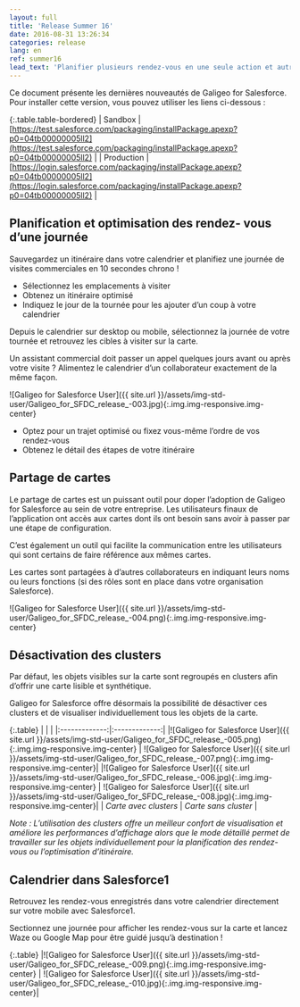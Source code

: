 ```yaml
---
layout: full
title: 'Release Summer 16'
date: 2016-08-31 13:26:34
categories: release
lang: en
ref: summer16
lead_text: 'Planifier plusieurs rendez-vous en une seule action et autres améliorations. Available now!'
---
```


Ce document présente les dernières nouveautés de Galigeo for Salesforce. Pour installer cette version, vous pouvez utiliser les liens ci-dessous :

{:.table.table-bordered}
| Sandbox  | [https://test.salesforce.com/packaging/installPackage.apexp?p0=04tb00000005ll2](https://test.salesforce.com/packaging/installPackage.apexp?p0=04tb00000005ll2) |
| Production  | [https://login.salesforce.com/packaging/installPackage.apexp?p0=04tb00000005ll2](https://login.salesforce.com/packaging/installPackage.apexp?p0=04tb00000005ll2) |

## Planification et optimisation des rendez- vous d’une journée

Sauvegardez un itinéraire dans votre calendrier et planifiez une journée de visites commerciales en 10 secondes chrono !

- Sélectionnez les emplacements à visiter
- Obtenez un itinéraire optimisé
- Indiquez le jour de la tournée pour les ajouter d’un coup à votre calendrier

Depuis le calendrier sur desktop ou mobile, sélectionnez la journée de votre tournée et retrouvez les cibles à visiter sur la carte.

Un assistant commercial doit passer un appel quelques jours avant ou après votre visite ? Alimentez le calendrier d’un collaborateur exactement de la même façon.

![Galigeo for Salesforce User]({{ site.url }}/assets/img-std-user/Galigeo_for_SFDC_release_-003.jpg){:.img.img-responsive.img-center}

- Optez pour un trajet optimisé ou fixez vous-même l’ordre de vos rendez-vous
- Obtenez le détail des étapes de votre itinéraire

## Partage de cartes

Le partage de cartes est un puissant outil pour doper l’adoption de Galigeo for Salesforce au sein de votre entreprise. Les utilisateurs finaux de l’application ont accès aux cartes dont ils ont besoin sans avoir à passer par une étape de configuration.

C’est également un outil qui facilite la communication entre les utilisateurs qui sont certains de faire référence aux mêmes cartes.

Les cartes sont partagées à d’autres collaborateurs en indiquant leurs noms ou leurs fonctions (si des rôles sont en place dans votre organisation Salesforce).

![Galigeo for Salesforce User]({{ site.url }}/assets/img-std-user/Galigeo_for_SFDC_release_-004.png){:.img.img-responsive.img-center}


## Désactivation des clusters

Par défaut, les objets visibles sur la carte sont regroupés en clusters afin d’offrir une carte lisible et synthétique. 

Galigeo for Salesforce offre désormais la possibilité de désactiver ces clusters et de visualiser individuellement tous les objets de la carte.

{:.table}
|   |    |
|:-------------:|:-------------:|
|![Galigeo for Salesforce User]({{ site.url }}/assets/img-std-user/Galigeo_for_SFDC_release_-005.png){:.img.img-responsive.img-center} | ![Galigeo for Salesforce User]({{ site.url }}/assets/img-std-user/Galigeo_for_SFDC_release_-007.png){:.img.img-responsive.img-center}|
|![Galigeo for Salesforce User]({{ site.url }}/assets/img-std-user/Galigeo_for_SFDC_release_-006.jpg){:.img.img-responsive.img-center} | ![Galigeo for Salesforce User]({{ site.url }}/assets/img-std-user/Galigeo_for_SFDC_release_-008.jpg){:.img.img-responsive.img-center}|
| *Carte avec clusters* | *Carte sans cluster* |

*Note : L’utilisation des clusters offre un meilleur confort de visualisation et améliore les performances d’affichage alors que le mode détaillé permet de travailler sur les objets individuellement pour la planification des rendez-vous ou l’optimisation d’itinéraire.*

## Calendrier dans Salesforce1

Retrouvez les rendez-vous enregistrés dans votre calendrier directement sur votre mobile avec Salesforce1.

Sectionnez une journée pour afficher les rendez-vous sur la carte et lancez Waze ou Google Map pour être guidé jusqu’à destination !

{:.table}
|![Galigeo for Salesforce User]({{ site.url }}/assets/img-std-user/Galigeo_for_SFDC_release_-009.png){:.img.img-responsive.img-center} | ![Galigeo for Salesforce User]({{ site.url }}/assets/img-std-user/Galigeo_for_SFDC_release_-010.jpg){:.img.img-responsive.img-center}|


